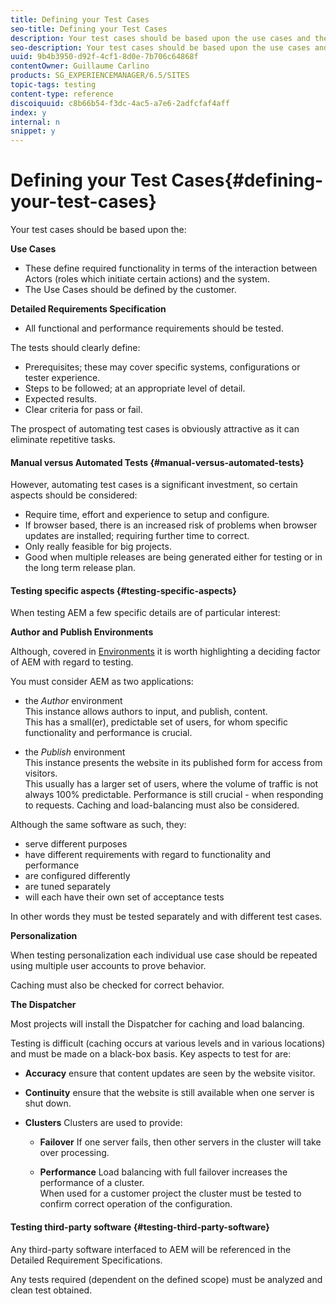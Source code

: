 ```yaml
---
title: Defining your Test Cases
seo-title: Defining your Test Cases
description: Your test cases should be based upon the use cases and the detailed requirements specification
seo-description: Your test cases should be based upon the use cases and the detailed requirements specification
uuid: 9b4b3950-d92f-4cf1-8d0e-7b706c64868f
contentOwner: Guillaume Carlino
products: SG_EXPERIENCEMANAGER/6.5/SITES
topic-tags: testing
content-type: reference
discoiquuid: c8b66b54-f3dc-4ac5-a7e6-2adfcfaf4aff
index: y
internal: n
snippet: y
---
```


# Defining your Test Cases{#defining-your-test-cases}

Your test cases should be based upon the:

**Use Cases**

* These define required functionality in terms of the interaction between Actors (roles which initiate certain actions) and the system.
* The Use Cases should be defined by the customer.

**Detailed Requirements Specification**

* All functional and performance requirements should be tested.

The tests should clearly define:

* Prerequisites; these may cover specific systems, configurations or tester experience.
* Steps to be followed; at an appropriate level of detail.
* Expected results.
* Clear criteria for pass or fail.

The prospect of automating test cases is obviously attractive as it can eliminate repetitive tasks.

#### Manual versus Automated Tests {#manual-versus-automated-tests}

However, automating test cases is a significant investment, so certain aspects should be considered:

* Require time, effort and experience to setup and configure.
* If browser based, there is an increased risk of problems when browser updates are installed; requiring further time to correct.
* Only really feasible for big projects.
* Good when multiple releases are being generated either for testing or in the long term release plan.

#### Testing specific aspects {#testing-specific-aspects}

When testing AEM a few specific details are of particular interest:

**Author and Publish Environments**

Although, covered in [Environments](/sites/developing/using/the-basics.md#environments) it is worth highlighting a deciding factor of AEM with regard to testing.

You must consider AEM as two applications:

* the *Author* environment  
  This instance allows authors to input, and publish, content.  
  This has a small(er), predictable set of users, for whom specific functionality and performance is crucial.

* the *Publish* environment  
  This instance presents the website in its published form for access from visitors.  
  This usually has a larger set of users, where the volume of traffic is not always 100% predictable. Performance is still crucial - when responding to requests. Caching and load-balancing must also be considered.

Although the same software as such, they:

* serve different purposes
* have different requirements with regard to functionality and performance
* are configured differently
* are tuned separately
* will each have their own set of acceptance tests

In other words they must be tested separately and with different test cases.

**Personalization**

When testing personalization each individual use case should be repeated using multiple user accounts to prove behavior.

Caching must also be checked for correct behavior.

**The Dispatcher**

Most projects will install the Dispatcher for caching and load balancing.

Testing is difficult (caching occurs at various levels and in various locations) and must be made on a black-box basis. Key aspects to test for are:

* **Accuracy** 
  ensure that content updates are seen by the website visitor.

* **Continuity** 
  ensure that the website is still available when one server is shut down.

* **Clusters** 
  Clusters are used to provide:

    * **Failover** 
      If one server fails, then other servers in the cluster will take over processing.
    
    * **Performance** 
      Load balancing with full failover increases the performance of a cluster.  
      When used for a customer project the cluster must be tested to confirm correct operation of the configuration.

#### Testing third-party software {#testing-third-party-software}

Any third-party software interfaced to AEM will be referenced in the Detailed Requirement Specifications.

Any tests required (dependent on the defined scope) must be analyzed and clean test obtained.
